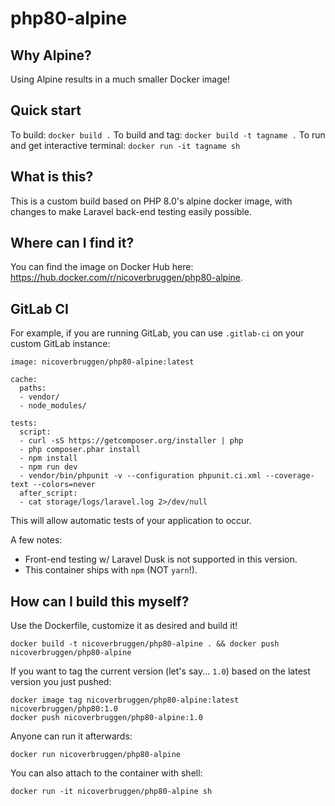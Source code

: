 # php80-alpine

## Why Alpine?

Using Alpine results in a much smaller Docker image!

## Quick start

To build: `docker build .`
To build and tag: `docker build -t tagname .`
To run and get interactive terminal: `docker run -it tagname sh`

## What is this?

This is a custom build based on PHP 8.0's alpine docker image, with changes to make Laravel back-end testing easily possible.

## Where can I find it?

You can find the image on Docker Hub here: https://hub.docker.com/r/nicoverbruggen/php80-alpine.

## GitLab CI

For example, if you are running GitLab, you can use `.gitlab-ci` on your custom GitLab instance:

```
image: nicoverbruggen/php80-alpine:latest

cache:
  paths:
  - vendor/
  - node_modules/

tests:
  script:
  - curl -sS https://getcomposer.org/installer | php
  - php composer.phar install
  - npm install
  - npm run dev
  - vendor/bin/phpunit -v --configuration phpunit.ci.xml --coverage-text --colors=never
  after_script:
  - cat storage/logs/laravel.log 2>/dev/null
```

This will allow automatic tests of your application to occur.

A few notes:

- Front-end testing w/ Laravel Dusk is not supported in this version.
- This container ships with `npm` (NOT `yarn`!).

## How can I build this myself?

Use the Dockerfile, customize it as desired and build it!

    docker build -t nicoverbruggen/php80-alpine . && docker push nicoverbruggen/php80-alpine

If you want to tag the current version (let's say... `1.0`) based on the latest version you just pushed:

    docker image tag nicoverbruggen/php80-alpine:latest nicoverbruggen/php80:1.0
    docker push nicoverbruggen/php80-alpine:1.0

Anyone can run it afterwards:

    docker run nicoverbruggen/php80-alpine

You can also attach to the container with shell:

    docker run -it nicoverbruggen/php80-alpine sh
